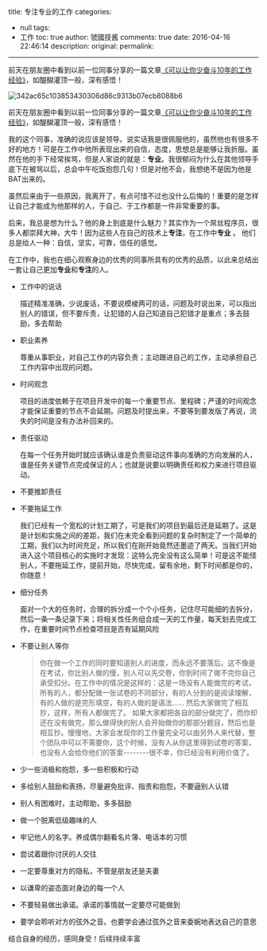 title: 专注专业的工作
categories:
  - null
tags:
  - 工作
toc: true
author: 虢國技酱
comments: true
date: 2016-04-16 22:46:14
description:
original:
permalink:
---
前天在朋友圈中看到以前一位同事分享的一篇文章[《可以让你少奋斗10年的工作经验》](https://www.douban.com/group/topic/5667071/)，如醍醐灌顶一般，深有感悟！
<!-- more -->
![342ac65c103853430306d86c9313b07ecb8088b6](https://cloud.githubusercontent.com/assets/7111495/14100672/c2180518-f5c1-11e5-9b4a-59d69850c869.jpg)


前天在朋友圈中看到以前一位同事分享的一篇文章[《可以让你少奋斗10年的工作经验》](https://www.douban.com/group/topic/5667071/)，如醍醐灌顶一般，深有感悟！


我的这个同事，准确的说应该是领导。说实话我是很佩服他的，虽然他也有很多不好的地方！可是在工作中他所表现出来的自信，态度，思想总是能够让我折服。虽然在他的手下经常挨骂，但是人家说的就是：**专业**。我很郁闷为什么在其他领导手底下在被骂以后，总会中午吃饭抱怨几句！但是对他不会，我想绝不是因为他是BAT出来的。

虽然后来由于一些原因，我离开了，有点可惜不过也没什么后悔的！重要的是怎样让自己才能成为他那样的人，于自己、于工作都是一件非常重要的事。

后来，我总是想为什么？他的身上到底是什么魅力？其实作为一个屌丝程序员，很多人都崇拜大神，大牛！因为这些人在自己的技术上**专注**，在工作中**专业** 。 他们总是给人一种：自信，坚实，可靠，信任的感觉。

在工作中，我也在细心观察身边的优秀的同事所具有的优秀的品质，以此来总结出一套让自己更加**专业**和**专注**的人。

* 工作中的说话

    描述精准准确，少说废话，不要说模棱两可的话，问题及时说出来，可以指出别人的错误，但不要斥责，让犯错的人自己知道自己犯错才是重点；多去鼓励，多去帮助

* 职业素养

    尊重从事职业，对自己工作的内容负责；主动跟进自己的工作，主动承担自己工作内容中出现的问题。

* 时间观念

    项目的进度依赖于在项目开发中的每一个重要节点、里程碑；严谨的时间观念才能保证重要的节点不会延期。问题及时提出来，不要等到要发版了再说，流失的时间是没有办法补回来的。

* 责任驱动

    在每一个任务开始时就应该确认谁是负责驱动这件事向准确的方向发展的人，谁是任务关键节点完成保证的人；也就是说要以明确责任和权力来进行项目驱动。

* 不要推卸责任

* 不要拖延工作

    我们已经有一个宽松的计划工期了，可是我们的项目到最后还是延期了。这是是计划和实施之间的差距，我们在未完全看到问题的复杂时制定了一个简单的工期，我们以为时间充足，所以我们在刚开始竟然还墨迹了两天。当我们开始进入这个项目核心的实施时才发现：这特么完全没有这么简单！可是这不能怪别人，不要拖延工作，提前开始，尽快完成，留有余地，剩下时间都是你的，你随意！

* 细分任务

    面对一个大的任务时，合理的拆分成一个个小任务，记住尽可能细的去拆分，然后一条一条记录下来；将相关性任务组合成一天的工作量，每天划去完成工作，在重要时间节点检查项目是否有延期风险

* 不要让别人等你

    > 你在做一个工作的同时要知道别人的进度，而永远不要落后。这不像是在考试，你比别人做的慢，别人可以先交卷，你到时间了做不完你自己承受扣分。在工作中的情况是这样的：这是一场没有人能做完的考试，所有的人，都分配做一张试卷的不同部分，有的人分到的是阅读理解，有的人做的是完形填空，有的人做的是语法…… 然后大家做完了相互抄，这样，所有人都做完了。 如果大家都把各自的部分做完了，而你却还在没有做完，那么做得快的别人会开始做你的那部分题目，然后也是相互抄。慢慢地，大家会发现你的工作量完全可以由另外人来代替，整个团队中可以不需要你，这个时候，没有人从你这里得到试卷的答案，也没有人会给你他们的答案--------很不幸，你已经没有利用价值了。

* 少一些消极和抱怨，多一些积极和行动

* 多给别人鼓励和表扬，尽量避免批评、指责和抱怨，不要逼别人认错

* 别人有困难时，主动帮助，多多鼓励

* 做一个脱离低级趣味的人

* 牢记他人的名字。养成偶尔翻看名片簿、电话本的习惯

* 尝试着跟你讨厌的人交往

* 一定要尊重对方的隐私，不管是朋友还是夫妻

* 以谦卑的姿态面对身边的每一个人

* 不要轻易做出承诺。承诺的事情就一定要尽可能做到

* 要学会聆听对方的弦外之音。也要学会通过弦外之音来委婉地表达自己的意思

结合自身的经历，感同身受！后续持续丰富
